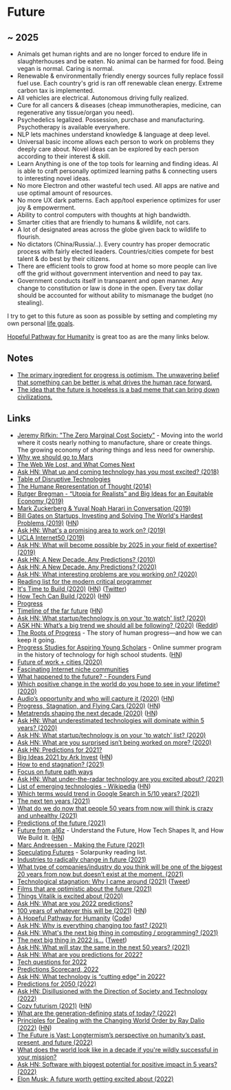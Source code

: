 # Future

## ~ 2025

- Animals get human rights and are no longer forced to endure life in slaughterhouses and be eaten. No animal can be harmed for food. Being vegan is normal. Caring is normal.
- Renewable & environmentally friendly energy sources fully replace fossil fuel use. Each country's grid is ran off renewable clean energy. Extreme carbon tax is implemented.
- All vehicles are electrical. Autonomous driving fully realized.
- Cure for all cancers & diseases (cheap immunotherapies, medicine, can regenerative any tissue/organ you need).
- Psychedelics legalized. Possession, purchase and manufacturing. Psychotherapy is available everywhere.
- NLP lets machines understand knowledge & language at deep level.
- Universal basic income allows each person to work on problems they deeply care about. Novel ideas can be explored by each person according to their interest & skill.
- Learn Anything is one of the top tools for learning and finding ideas. AI is able to craft personally optimized learning paths & connecting users to interesting novel ideas.
- No more Electron and other wasteful tech used. All apps are native and use optimal amount of resources.
- No more UX dark patterns. Each app/tool experience optimizes for user joy & empowerment.
- Ability to control computers with thoughts at high bandwidth.
- Smarter cities that are friendly to humans & wildlife, not cars.
- A lot of designated areas across the globe given back to wildlife to flourish.
- No dictators (China/Russia/..). Every country has proper democratic process with fairly elected leaders. Countries/cities compete for best talent & do best by their citizens.
- There are efficient tools to grow food at home so more people can live off the grid without government intervention and need to pay tax.
- Government conducts itself in transparent and open manner. Any change to constitution or law is done in the open. Every tax dollar should be accounted for without ability to mismanage the budget (no stealing).

I try to get to this future as soon as possible by setting and completing my own personal [life goals](../focusing/goals.md).

[Hopeful Pathway for Humanity](https://hopefulpathway.blainehansen.me/) is great too as are the many links below.

## Notes

- [The primary ingredient for progress is optimism. The unwavering belief that something can be better is what drives the human race forward.](https://twitter.com/simonsinek/status/1461705827560136707)
- [The idea that the future is hopeless is a bad meme that can bring down civilizations.](https://twitter.com/isabelleboemeke/status/1469059371363549184)

## Links

- [Jeremy Rifkin: "The Zero Marginal Cost Society"](https://www.youtube.com/watch?v=5-iDUcETjvo) - Moving into the world where it costs nearly nothing to manufacture, share or create things. The growing economy of _sharing_ things and less need for ownership.
- [Why we should go to Mars](https://www.youtube.com/watch?v=plTRdGF-ycs)
- [The Web We Lost, and What Comes Next](https://github.com/pzwang/lostweb)
- [Ask HN: What up and coming technology has you most excited? (2018)](https://news.ycombinator.com/item?id=16820795)
- [Table of Disruptive Technologies](https://www.imperial.ac.uk/media/imperial-college/administration-and-support-services/enterprise-office/public/Table-of-Disruptive-Technologies.pdf)
- [The Humane Representation of Thought (2014)](https://vimeo.com/115154289)
- [Rutger Bregman - “Utopia for Realists” and Big Ideas for an Equitable Economy (2019)](https://www.youtube.com/watch?v=QbTWxFwuQtM)
- [Mark Zuckerberg & Yuval Noah Harari in Conversation (2019)](https://www.youtube.com/watch?v=Boj9eD0Wug8)
- [Bill Gates on Startups, Investing and Solving The World's Hardest Problems (2019)](https://www.youtube.com/watch?v=W5g4sPi1wd4) ([HN](https://news.ycombinator.com/item?id=20251642))
- [Ask HN: What's a promising area to work on? (2019)](https://news.ycombinator.com/item?id=21324768)
- [UCLA Internet50 (2019)](https://www.youtube.com/watch?v=oqZmQhhd27o&t=24728)
- [Ask HN: What will become possible by 2025 in your field of expertise? (2019)](https://news.ycombinator.com/item?id=21559680)
- [Ask HN: A New Decade. Any Predictions? (2010)](https://news.ycombinator.com/item?id=21936234)
- [Ask HN: A New Decade. Any Predictions? (2020)](https://news.ycombinator.com/item?id=21941278)
- [Ask HN: What interesting problems are you working on? (2020)](https://news.ycombinator.com/item?id=22174828)
- [Reading list for the modern critical programmer](https://github.com/chobeat/awesome-critical-tech-reading-list)
- [It's Time to Build (2020)](https://a16z.com/2020/04/18/its-time-to-build/) ([HN](https://news.ycombinator.com/item?id=22911533)) ([Twitter](https://twitter.com/pmarca/status/1251634412334141440))
- [How Tech Can Build (2020)](https://stratechery.com/2020/how-tech-can-build/) ([HN](https://news.ycombinator.com/item?id=22934558))
- [Progress](https://patrickcollison.com/progress)
- [Timeline of the far future](https://en.wikipedia.org/wiki/Timeline_of_the_far_future) ([HN](https://news.ycombinator.com/item?id=23212805))
- [Ask HN: What startup/technology is on your 'to watch' list? (2020)](https://news.ycombinator.com/item?id=23276456)
- [ASK HN: What’s a big trend we should all be following? (2020)](https://news.ycombinator.com/item?id=23579184) ([Reddit](https://www.reddit.com/r/startups/comments/hc7vqb/whats_a_big_trend_right_now_we_should_all_be/))
- [The Roots of Progress](https://rootsofprogress.org/) - The story of human progress—and how we can keep it going.
- [Progress Studies for Aspiring Young Scholars](https://progressstudies.school/) - Online summer program in the history of technology for high school students. ([HN](https://news.ycombinator.com/item?id=23665298))
- [Future of work + cities (2020)](https://twitter.com/wolfejosh/status/1295742515879055367)
- [Fascinating Internet niche communities](https://twitter.com/_patriciamou/status/1296654041569570819)
- [What happened to the future? - Founders Fund](https://foundersfund.com/the-future/)
- [Which positive change in the world do you hope to see in your lifetime? (2020)](https://twitter.com/MaxCRoser/status/1310245891731750913)
- [Audio’s opportunity and who will capture it (2020)](https://www.matthewball.vc/all/audiotech) ([HN](https://news.ycombinator.com/item?id=24815888))
- [Progress, Stagnation, and Flying Cars (2020)](https://rootsofprogress.org/where-is-my-flying-car) ([HN](https://news.ycombinator.com/item?id=25073835))
- [Metatrends shaping the next decade (2020)](https://peterhdiamandis.medium.com/metatrends-shaping-the-next-decade-d09718144961) ([HN](https://news.ycombinator.com/item?id=25083480))
- [Ask HN: What underestimated technologies will dominate within 5 years? (2020)](https://news.ycombinator.com/item?id=25096973)
- [Ask HN: What startup/technology is on your 'to watch' list? (2020)](https://news.ycombinator.com/item?id=25540583)
- [Ask HN: What are you surprised isn’t being worked on more? (2020)](https://news.ycombinator.com/item?id=25559571)
- [Ask HN: Predictions for 2021?](https://news.ycombinator.com/item?id=25594068)
- [Big Ideas 2021 by Ark Invest](https://research.ark-invest.com/hubfs/1_Download_Files_ARK-Invest/White_Papers/ARK%E2%80%93Invest_BigIdeas_2021.pdf) ([HN](https://news.ycombinator.com/item?id=25922385))
- [How to end stagnation? (2021)](https://www.reddit.com/r/rootsofprogress/comments/lvhwl9/how_to_end_stagnation/)
- [Focus on future path ways](https://twitter.com/waitbutwhy/status/1367871165319049221)
- [Ask HN: What under-the-radar technology are you excited about? (2021)](https://news.ycombinator.com/item?id=26780866)
- [List of emerging technologies - Wikipedia](https://en.wikipedia.org/wiki/List_of_emerging_technologies) ([HN](https://news.ycombinator.com/item?id=26837152))
- [Which terms would trend in Google Search in 5/10 years? (2021)](https://twitter.com/eriktorenberg/status/1384915308717256708)
- [The next ten years (2021)](https://world.hey.com/joaoqalves/the-next-ten-years-5b776dac)
- [What do we do now that people 50 years from now will think is crazy and unhealthy (2021)](https://twitter.com/Solar_Trex/status/1394454744945491968)
- [Predictions of the future (2021)](https://blog.alexmaccaw.com/predictions-of-the-future/)
- [Future from a16z](https://future.a16z.com/) - Understand the Future, How Tech Shapes It, and How We Build It. ([HN](https://news.ycombinator.com/item?id=27515710))
- [Marc Andreessen - Making the Future (2021)](https://overcast.fm/+Lzu2EMPqk)
- [Speculating Futures](http://speculatingfutures.club/) - Solarpunky reading list.
- [Industries to radically change in future (2021)](https://twitter.com/m_franceschetti/status/1418996176578351104)
- [What type of companies/industry do you think will be one of the biggest 20 years from now but doesn’t exist at the moment. (2021)](https://www.reddit.com/r/stocks/comments/pe8tsa/what_type_of_companiesindustry_do_you_think_will/)
- [Technological stagnation: Why I came around (2021)](https://rootsofprogress.org/technological-stagnation) ([Tweet](https://twitter.com/altluu/status/1443759755449626637))
- [Films that are optimistic about the future (2021)](https://twitter.com/zhusu/status/1444131834086887428)
- [Things Vitalik is excited about (2020)](https://twitter.com/VitalikButerin/status/1273742863688499203)
- [Ask HN: What are you 2022 predictions?](https://news.ycombinator.com/item?id=29281732)
- [100 years of whatever this will be (2021)](https://apenwarr.ca/log/20211201) ([HN](https://news.ycombinator.com/item?id=29416606))
- [A Hopeful Pathway for Humanity](https://hopefulpathway.blainehansen.me/) ([Code](https://github.com/blainehansen/hopeful-pathway))
- [Ask HN: Why is everything changing too fast? (2021)](https://news.ycombinator.com/item?id=29457930)
- [Ask HN: What's the next big thing in computing / programming? (2021)](https://news.ycombinator.com/item?id=29625625)
- [The next big thing in 2022 is...](https://nbt.substack.com/p/nextbigthing2022) ([Tweet](https://twitter.com/nbt/status/1473720777098862596))
- [Ask HN: What will stay the same in the next 50 years? (2021)](https://news.ycombinator.com/item?id=29743181)
- [Ask HN: What are you predictions for 2022?](https://news.ycombinator.com/item?id=29746236)
- [Tech questions for 2022](https://www.ben-evans.com/benedictevans/2022/1/2/2022-questions)
- [Predictions Scorecard, 2022](https://rodneybrooks.com/predictions-scorecard-2022-january-01/)
- [Ask HN: What technology is “cutting edge” in 2022?](https://news.ycombinator.com/item?id=30053761)
- [Predictions for 2050 (2022)](https://slimemoldtimemold.com/2022/01/01/predictions-for-2050/)
- [Ask HN: Disillusioned with the Direction of Society and Technology (2022)](https://news.ycombinator.com/item?id=30321888)
- [Cozy futurism (2021)](https://nintil.com/cozy-futurism) ([HN](https://news.ycombinator.com/item?id=30479462))
- [What are the generation-defining stats of today? (2022)](https://twitter.com/stephsmithio/status/1500986096745779200)
- [Principles for Dealing with the Changing World Order by Ray Dalio (2022)](https://www.youtube.com/watch?v=xguam0TKMw8) ([HN](https://news.ycombinator.com/item?id=31014656))
- [The Future is Vast: Longtermism’s perspective on humanity’s past, present, and future (2022)](https://ourworldindata.org/longtermism)
- [What does the world look like in a decade if you're wildly successful in your mission?](https://twitter.com/packyM/status/1506990727548575746)
- [Ask HN: Software with biggest potential for positive impact in 5 years? (2022)](https://news.ycombinator.com/item?id=30829003)
- [Elon Musk: A future worth getting excited about (2022)](https://www.youtube.com/watch?v=YRvf00NooN8)